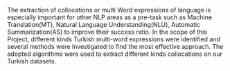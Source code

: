 The extraction of collocations or multi Word expressions of language is especially important for other NLP areas as a pre-task such as Machine Translation(MT), Natural Language Understanding(NLU), Automatic Summarization(AS) to improve their success ratio. In the scope of this Project, different kinds Turkish multi-word expressions were identified and several methods were investigated to find the most effective approach. The adopted algorithms were used to extract different kinds collocations on our Turkish datasets.
